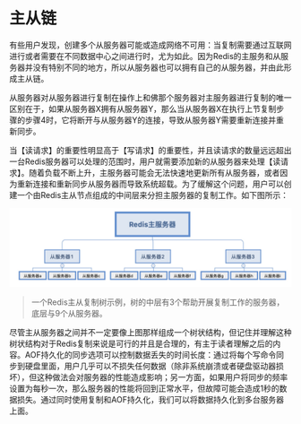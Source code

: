 # 主从链

有些用户发现，创建多个从服务器可能或造成网络不可用：当复制需要通过互联网进行或者需要在不同数据中心之间进行时，尤为如此。因为Redis的主服务和从服务器并没有特别不同的地方，所以从服务器也可以拥有自己的从服务器，并由此形成主从链。

从服务器对从服务器进行复制在操作上和佛那个服务器对主服务器进行复制的唯一区别在于，如果从服务器X拥有从服务器Y，那么当从服务器X在执行上节复制步骤的步骤4时，它将断开与从服务器Y的连接，导致从服务器Y需要重新连接并重新同步。

当【读请求】的重要性明显高于【写请求】的重要性，并且读请求的数量远远超出一台Redis服务器可以处理的范围时，用户就需要添加新的从服务器来处理【读请求】。随着负载不断上升，主服务器可能会无法快速地更新所有从服务器，或者因为重新连接和重新同步从服务器而导致系统超载。为了缓解这个问题，用户可以创建一个由Redis主从节点组成的中间层来分担主服务器的复制工作。如下图所示：

![](/assets/Jietu20181117-143726.jpg)

> 一个Redis主从复制树示例，树的中层有3个帮助开展复制工作的服务器，底层与9个从服务器。

尽管主从服务器之间并不一定要像上图那样组成一个树状结构，但记住并理解这种树状结构对于Redis复制来说是可行的并且是合理的，有主于读者理解之后的内容。AOF持久化的同步选项可以控制数据丢失的时间长度：通过将每个写命令同步到硬盘里面，用户几乎可以不损失任何数据（除非系统崩溃或者硬盘驱动器损坏），但这种做法会对服务器的性能造成影响；另一方面，如果用户将同步的频率设置为每秒一次，那么服务器的性能将回到正常水平，但故障可能会造成1秒的数据损失。通过同时使用复制和AOF持久化，我们可以将数据持久化到多台服务器上面。



